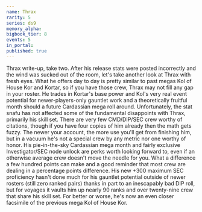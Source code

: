 ```yaml
---
name: Thrax
rarity: 5
series: ds9
memory_alpha:
bigbook_tier: 8
events: 5
in_portal:
published: true
---
```


Thrax write-up, take two. After his release stats were posted incorrectly and the wind was sucked out of the room, let's take another look at Thrax with fresh eyes. What he offers day to day is pretty similar to past megas Kol of House Kor and Kortar, so if you have those crew, Thrax may not fill any gap in your roster. He trades in Kortar's base power and Kol's very real event potential for newer-players-only gauntlet work and a theoretically fruitful month should a future Cardassian mega roll around.
Unfortunately, the stat snafu has not affected some of the fundamental disappoints with Thrax, primarily his skill set. There are very few CMD/DIP/SEC crew worthy of citations, though if you have four copies of him already then the math gets fuzzy. The newer your account, the more use you'll get from finishing him, but in a vacuum he's not a special crew by any metric nor one worthy of honor. His pie-in-the-sky Cardassian mega month and fairly exclusive Investigator/SEC node unlock are perks worth looking forward to, even if an otherwise average crew doesn't move the needle for you.
What a difference a few hundred points can make and a good reminder that most crew are dealing in a percentage points difference. His new +300 maximum SEC proficiency hasn't done much for his gauntlet potential outside of newer rosters (still zero ranked pairs) thanks in part to an inescapably bad DIP roll, but for voyages it vaults him up nearly 90 ranks and over twenty-nine crew that share his skill set. For better or worse, he's now an even closer facsimile of the previous mega Kol of House Kor.
